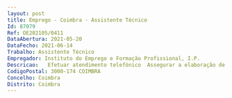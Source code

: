 ```yaml
--- 
layout: post
title: Emprego - Coimbra - Assistente Técnico
Id: 87079
Ref: OE202105/0411
DataAbertura: 2021-05-20
DataFecho: 2021-06-14
Trabalho: Assistente Técnico
Empregador: Instituto do Emprego e Formação Profissional, I.P.
Descricao:   Efetuar atendimento telefónico  Assegurar a elaboração de ofícios e sua expedição para o exterior, via email epelo correio postal  Assegurar a elaboração de notas de serviço  Assegurar a validação de autorizações de pagamento às entidades  Efetuar documentos de trabalho recorrendo às ferramentas do Microsoft Office,em especial Excel e Word   Arquivo e apoio administrativo à equipaRequisitos de Admissão
CodigoPostal: 3000-174 COIMBRA
Concelho: Coimbra
Distrito: Coimbra
--- 
```

